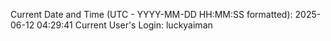 Current Date and Time (UTC - YYYY-MM-DD HH:MM:SS formatted): 2025-06-12 04:29:41
Current User's Login: luckyaiman
